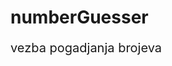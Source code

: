 # numberGuesser
vezba pogadjanja brojeva 




<html lang="en">

<head>
    <meta charset="UTF-8">
    <meta name="viewport" content="width=device-width, initial-scale=1.0">
    <meta http-equiv="X-UA-Compatible" content="ie=edge">
    <title>game function</title>
    <style>
        input[type=number] {
            border-radius: 4px;
            width: 150px;
            height: 50px;
        }

        button,
        input[type=button] {
            width: 100px;
            height: 50px;
            border-radius: 4px;
            background-color: lightgoldenrodyellow;
        }

        p {
            font-size: 20px;
        }
    </style>

</head>

<body>
    <form>
        <p>Guess a number between min and max and click on the button (3 attempts):</p><br>
        <!-- <input type="text" id="broj"><br><br> -->
        <input type="number" id="broj"><br><br>
        <input type="button" id="dugme" value="click" onclick="pogodiBroj()">
        <p id="newElement"></p>
        <p id="newElement2"></p>
    </form>
    <script>
        let brojac = 1;
        function pogodiBroj() {
            const min = 1;
            const max = 10;

            let unos = document.getElementById('broj').value;
            console.log(unos);
            
            if (unos) {
                if (unos >= min && unos <= max) {
                    //alert('Bravo, correct number!');
                    document.getElementById('newElement').innerHTML = 'Bravo, correct number!';
                } else if (brojac < 3 && (unos < min || unos > max)) {
                    // alert('wrong number, you have ' + (3 - brojac) + ' more attempts');
                    document.getElementById('newElement').innerHTML = 'wrong number, you have ' + (3 - brojac) + ' more attempts';
                    brojac++;

                } else if (brojac >= 3) {
                    document.getElementById('broj').disabled = true;
                    document.getElementById('dugme').disabled = true;
                    //alert('GAME OVER');
                    document.getElementById('newElement').innerHTML = 'GAME OVER';
                    if (document.getElementById('dugme').disabled = true) {
                        document.getElementById('newElement2').innerHTML = '<button id="try">try it again</button>';
                    }
                }
            }
        }
    </script>
</body>

</html>
